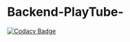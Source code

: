 # Backend-PlayTube-
[![Codacy Badge](https://api.codacy.com/project/badge/Grade/9ac631abb90f45c99814c8408f43d4a8)](https://app.codacy.com/gh/sachinthapa572/Backend-PlayTube-?utm_source=github.com&utm_medium=referral&utm_content=sachinthapa572/Backend-PlayTube-&utm_campaign=Badge_Grade)